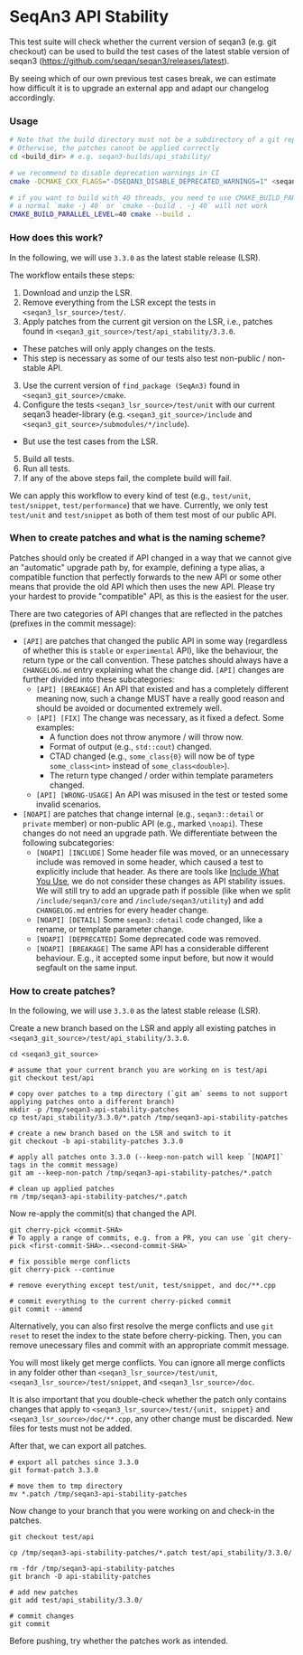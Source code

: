 <!-- SPDX-FileCopyrightText: 2006-2025 Knut Reinert & Freie Universität Berlin
     SPDX-FileCopyrightText: 2016-2025 Knut Reinert & MPI für molekulare Genetik
     SPDX-License-Identifier: CC-BY-4.0
-->

# SeqAn3 API Stability

This test suite will check whether the current version of seqan3 (e.g. git checkout) can be used to build the test cases
of the latest stable version of seqan3 (https://github.com/seqan/seqan3/releases/latest).

By seeing which of our own previous test cases break, we can estimate how difficult it is to upgrade an external app and
adapt our changelog accordingly.

### Usage

```bash
# Note that the build directory must not be a subdirectory of a git repository (a directory containing .git)
# Otherwise, the patches cannot be applied correctly
cd <build_dir> # e.g. seqan3-builds/api_stability/

# we recommend to disable deprecation warnings in CI
cmake -DCMAKE_CXX_FLAGS="-DSEQAN3_DISABLE_DEPRECATED_WARNINGS=1" <seqan3_git_checkout>

# if you want to build with 40 threads, you need to use CMAKE_BUILD_PARALLEL_LEVEL to specify the threads
# a normal `make -j 40` or `cmake --build . -j 40` will not work
CMAKE_BUILD_PARALLEL_LEVEL=40 cmake --build .
```

### How does this work?

In the following, we will use `3.3.0` as the latest stable release (LSR).

The workflow entails these steps:
1. Download and unzip the LSR.
2. Remove everything from the LSR except the tests in `<seqan3_lsr_source>/test/`.
3. Apply patches from the current git version on the LSR, i.e., patches found in
   `<seqan3_git_source>/test/api_stability/3.3.0`.
  * These patches will only apply changes on the tests.
  * This step is necessary as some of our tests also test non-public / non-stable API.
3. Use the current version of `find_package (SeqAn3)` found in `<seqan3_git_source>/cmake`.
4. Configure the tests `<seqan3_lsr_source>/test/unit` with our current seqan3 header-library
   (e.g. `<seqan3_git_source>/include` and `<seqan3_git_source>/submodules/*/include`).
  * But use the test cases from the LSR.
5. Build all tests.
6. Run all tests.
7. If any of the above steps fail, the complete build will fail.

We can apply this workflow to every kind of test (e.g., `test/unit`, `test/snippet`, `test/performance`) that we have.
Currently, we only test `test/unit` and `test/snippet` as both of them test most of our public API.

### When to create patches and what is the naming scheme?

Patches should only be created if API changed in a way that we cannot give an "automatic" upgrade path by, for example,
defining a type alias, a compatible function that perfectly forwards to the new API or some other means that provide the
old API which then uses the new API. Please try your hardest to provide "compatible" API, as this is the easiest for the
user.

There are two categories of API changes that are reflected in the patches (prefixes in the commit message):

* `[API]` are patches that changed the public API in some way (regardless of whether this is `stable` or `experimental`
  API), like the behaviour, the return type or the call convention. These patches should always have a `CHANGELOG.md`
  entry explaining what the change did. `[API]` changes are further divided into these subcategories:
  * `[API] [BREAKAGE]` An API that existed and has a completely different meaning now, such a change MUST have a really
    good reason and should be avoided or documented extremely well.
  * `[API] [FIX]` The change was necessary, as it fixed a defect. Some examples:
    * A function does not throw anymore / will throw now.
    * Format of output (e.g., `std::cout`) changed.
    * CTAD changed (e.g., `some_class{0}` will now be of type `some_class<int>` instead of `some_class<double>`).
    * The return type changed / order within template parameters changed.
  * `[API] [WRONG-USAGE]` An API was misused in the test or tested some invalid scenarios.
* `[NOAPI]` are patches that change internal (e.g., `seqan3::detail` or `private` member) or non-public API (e.g.,
  marked `\noapi`). These changes do not need an upgrade path. We differentiate between the following subcategories:
  * `[NOAPI] [INCLUDE]` Some header file was moved, or an unnecessary include was removed in some header,
    which caused a test to explicitly include that header. As there are tools like [Include What You
    Use](https://github.com/include-what-you-use/include-what-you-use), we do not consider these changes as API
    stability issues. We will still try to add an upgrade path if possible (like when we split `/include/seqan3/core`
    and `/include/seqan3/utility`) and add `CHANGELOG.md` entries for every header change.
  * `[NOAPI] [DETAIL]` Some `seqan3::detail` code changed, like a rename, or template parameter change.
  * `[NOAPI] [DEPRECATED]` Some deprecated code was removed.
  * `[NOAPI] [BREAKAGE]` The same API has a considerable different behaviour. E.g., it accepted some
    input before, but now it would segfault on the same input.


### How to create patches?

In the following, we will use `3.3.0` as the latest stable release (LSR).

Create a new branch based on the LSR and apply all existing patches in `<seqan3_git_source>/test/api_stability/3.3.0`.

```
cd <seqan3_git_source>

# assume that your current branch you are working on is test/api
git checkout test/api

# copy over patches to a tmp directory (`git am` seems to not support applying patches onto a different branch)
mkdir -p /tmp/seqan3-api-stability-patches
cp test/api_stability/3.3.0/*.patch /tmp/seqan3-api-stability-patches

# create a new branch based on the LSR and switch to it
git checkout -b api-stability-patches 3.3.0

# apply all patches onto 3.3.0 (--keep-non-patch will keep `[NOAPI]` tags in the commit message)
git am --keep-non-patch /tmp/seqan3-api-stability-patches/*.patch

# clean up applied patches
rm /tmp/seqan3-api-stability-patches/*.patch
```

Now re-apply the commit(s) that changed the API.

```
git cherry-pick <commit-SHA>
# To apply a range of commits, e.g. from a PR, you can use `git chery-pick <first-commit-SHA>..<second-commit-SHA>`

# fix possible merge conflicts
git cherry-pick --continue

# remove everything except test/unit, test/snippet, and doc/**.cpp

# commit everything to the current cherry-picked commit
git commit --amend
```

Alternatively, you can also first resolve the merge conflicts and use `git reset` to reset the index to the state
before cherry-picking. Then, you can remove unecessary files and commit with an appropriate commit message.

You will most likely get merge conflicts. You can ignore all merge conflicts in any folder other than
`<seqan3_lsr_source>/test/unit`, `<seqan3_lsr_source>/test/snippet`, and `<seqan3_lsr_source>/doc`.

It is also important that you double-check whether the patch only contains changes that apply to
`<seqan3_lsr_source>/test/{unit, snippet}` and `<seqan3_lsr_source>/doc/**.cpp`, any other change must be discarded.
New files for tests must not be added.

After that, we can export all patches.

```
# export all patches since 3.3.0
git format-patch 3.3.0

# move them to tmp directory
mv *.patch /tmp/seqan3-api-stability-patches
```

Now change to your branch that you were working on and check-in the patches.

```
git checkout test/api

cp /tmp/seqan3-api-stability-patches/*.patch test/api_stability/3.3.0/

rm -fdr /tmp/seqan3-api-stability-patches
git branch -D api-stability-patches

# add new patches
git add test/api_stability/3.3.0/

# commit changes
git commit
```

Before pushing, try whether the patches work as intended.
